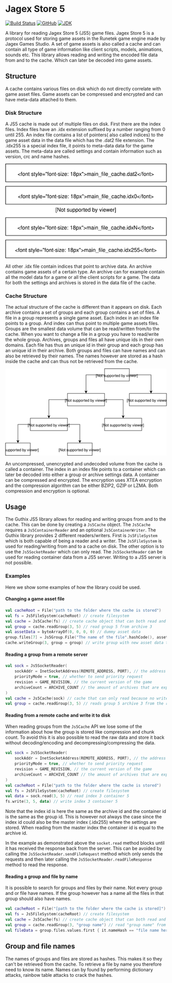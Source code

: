 # Jagex Store 5
[![Build Status](https://img.shields.io/travis/com/guthix/Jagex-Store-5?style=flat-square)](https://travis-ci.com/guthix/Jagex-Store-5)
[![GitHub](https://img.shields.io/github/license/guthix/Jagex-Store-5?style=flat-square)](https://github.com/guthix/Jagex-Store-5/blob/master/LICENSE)
[![JDK](https://img.shields.io/badge/JDK-Java%209%2B-blue?style=flat-square)]()

A library for reading Jagex Store 5 (JS5) game files. Jagex Store 5 is a 
protocol used for storing game assets in the Runetek game engine made by
Jagex Games Studio. A set of game assets is also called a cache and can
contain all type of game information like client scripts, models, 
animations, sounds etc. This library allows reading and writing the 
encoded file data from and to the cache. Which can later be decoded into 
game assets.

## Structure
A cache contains various files on disk which do not directly correlate 
with game asset files. Game assets can be compressed and encrypted and
can have meta-data attached to them.

### Disk Structure
A JS5 cache is made out of multiple files on disk. First there are the
index files. Index files have an .idx extension suffixed by a number
ranging from 0 until 255. An index file contains a list of pointers(
also called indices) to the game asset data in the data file which has 
the .dat2 file extension. The .idx255 is a special index file, it points
to meta-data data for the game assets. The meta-data are called settings 
and contain information such as version, crc and name hashes.

![JS5 cache stored on disk](docs/images/FileOverview.svg)

All other .idx file contain indices that point to archive data. An 
archive contains game assets of a certain type. An archive can for 
example contain all the model data for a game or all the client scripts 
for a game. The data for both the settings and archives is stored in the 
data file of the cache.

### Cache Structure
The actual structure of the cache is different than it appears on disk.
Each archive contains a set of groups and each group contains a set of
files. A file in a group represents a single game asset. Each index in
an index file points to a group. And index can thus point to multiple
game assets files. Groups are the smallest data volume that can be
read/written from/to the cache. When you want to change a file in a 
group you have to read/write the whole group. Archives, groups and files
all have unique ids in their own domains. Each file has thus an unique 
id in their group and each group has an unique id in their archive. Both 
groups and files can have names and can also be retrieved by their names. 
The names however are stored as a hash inside the cache and can thus not 
be retrieved from the cache.

![JS5 cache content](docs/images/HighLevelOverview.svg)

An uncompressed, unencrypted and undecoded volume from the cache is called 
a container. The index in an index file points to a container which can 
later be decoded into either a group or archive settings data. A 
container can be compressed and encrypted. The encryption uses XTEA
encryption and the compression algorithm can be either BZIP2, GZIP
or LZMA. Both compression and encryption is optional. 

## Usage
The Guthix JS5 library allows for reading and writing groups from and to
the cache. This can be done by creating a `Js5Cache` object. The 
`Js5Cache` requires a `Js5ContainerReader` and an optional `Js5ContainerWriter`. 
The Guthix library provides 2 different readers/writers. First is 
`Js5FileSystem` which is both capable of being a reader and a writer.
The `Js5FileSystem` is used for reading/writing from and to a cache on 
disk. The other option is to use the `Js5SocketReader` which can only 
read. The `Js5SocketReader` can be used for reading container data from
a JS5 server. Writing to a JS5 server is not possible.

### Examples
Here we show some examples of how the library could be used.

#### Changing a game asset file
```kotlin
val cacheRoot = File("path to the folder where the cache is stored")
val fs = Js5FileSystem(cacheRoot) // create filesystem
val cache = Js5Cache(fs) // create cache object that can both read and write
val group = cache.readGroup(3, 5) // read group 5 from archive 3
val assetData = byteArrayOf(0, 0, 0, 0) // dummy asset data
group.files[7] = Js5Group.File("The name of the file".hashCode(), assetData) // replace file 7 with the new data
cache.writeGroup(3, group = group) // write group with new asset data to the cache
```

#### Reading a group from a remote server
```kotlin
val sock = Js5SocketReader(
    sockAddr = InetSocketAddress(REMOTE_ADDRESS, PORT), // the address of the server
    priorityMode = true, // whether to send priority request
    revision = GAME_REVISION, // the current version of the game
    archiveCount = ARCHIVE_COUNT // the amount of archives that are expected from the server
)
val cache = Js5Cache(sock) // cache that can only read because no writer is provided
val group = cache.readGroup(3, 5) // reads group 5 archive 3 from the remote server
```

#### Reading from a remote cache and write it to disk
When reading groups from the `Js5Cache` API we lose some of the 
information about how the group is stored like compression and chunk 
count. To avoid this it is also possible to read the raw data and store
it back without decoding/encoding and decompressing/compressing the data.
```kotlin
val sock = Js5SocketReader(
    sockAddr = InetSocketAddress(REMOTE_ADDRESS, PORT), // the address of the server
    priorityMode = true, // whether to send priority request
    revision = GAME_REVISION, // the current version of the game
    archiveCount = ARCHIVE_COUNT // the amount of archives that are expected from the server
)
val cacheRoot = File("path to the folder where the cache is stored")
val fs = Js5FileSystem(cacheRoot) // create filesystem
val data = sock.read(3, 5) // read index 3 container 5
fs.write(3, 5, data) // write index 3 container 5
```
Note that the index id is here the same as the archive id and the 
container id is the same as the group id. This is however not always the
case since the index id could also be the master index (.idx255) where
the settings are stored. When reading from the master index the container
id is equal to the archive id.

In the example as demonstrated above the `socket.read` method blocks 
until it has received the response back from the server. This can be 
avoided by calling the `Js5SocketReader.sendFileRequest` method which 
only sends the requests and then later calling the 
`Js5SocketReader.readFileResponse` method to read the response.

#### Reading a group and file by name
It is possible to search for groups and files by their name. Not every
group and or file have names. If the group however has a name all the 
files in that group should also have names.
```kotlin
val cacheRoot = File("[path to the folder where the cache is stored]")
val fs = Js5FileSystem(cacheRoot) // create filesystem
val cache = Js5Cache(fs) // create cache object that can both read and write
val group = cache.readGroup(3, "group name") // read "group name" from archive 3
val fileData = group.files.values.first { it.nameHash == "file name here".hashCode() } // search for file called "file name here"
```

## Group and file names
The names of groups and files are stored as hashes. This makes it so 
they can't be retrieved from the cache. To retrieve a file by name you 
therefore need to know its name. Names can by found by performing 
dictionary attacks, rainbow table attacks to crack the hashes.